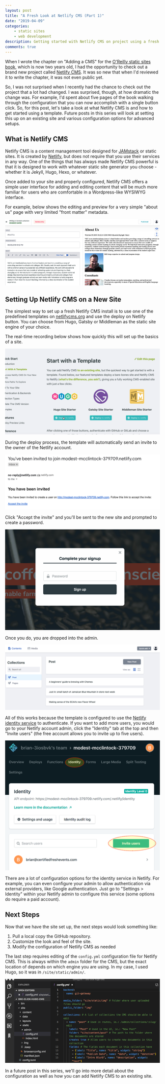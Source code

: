 ```yaml
---
layout: post
title: "A Fresh Look at Netlify CMS (Part 1)"
date: "2019-04-09"
categories:
    - static sites
    - web development
description: Getting started with Netlify CMS on project using a fresh install.
comments: true
---
```


When I wrote the chapter on "Adding a CMS" for the [O'Reilly static sites book](http://shop.oreilly.com/product/0636920051879.do), which is now two years old, I had the opportunity to check out a brand new project called [Netlify CMS](https://www.netlifycms.org/). It was so new that when I'd reviewed it to write the chapter, it was not even public yet.

So, I was not surprised when I recently had the chance to check out the project that a lot had changed. I was surprised, though, at how dramatic the change was. For example, I'd spent about five pages of the book walking through the configuration that you can now accomplish with a single button click. So, for this post, let's take a look at what Netlify CMS is and how to get started using a template. Future posts in this series will look at setting this up on an existing site and various configuration options for advanced setups.

## What is Netlify CMS

Netlify CMS is a content management tool designed for [JAMstack](https://jamstack.org/) or static sites. It is created by [Netlify](https://www.netlify.com/), but does not require that you use their services in any way. One of the things that has always made Netlify CMS powerful is that it is designed to work with whatever static site generator you choose - whether it is Jekyll, Hugo, Hexo, or whatever.

Once added to your site and properly configured, Netlify CMS offers a simple user interface for adding and editing content that will be much more familiar for users who are comfortable in a Wordpress-like WYSIWYG interface.

For example, below shows the editing and preview for a very simple "about us" page with very limited "front matter" metadata.

![netlify cms admin wysiwyg](/images/posts/netlifycms/netlifycms-admin.png)

## Setting Up Netlify CMS on a New Site

The simplest way to set up a fresh Netlify CMS install is to use one of the predefined templates on [netlifycms.org](https://www.netlifycms.org/docs/start-with-a-template/) and use the deploy on Netlify button. You can choose from Hugo, Gatsby or Middleman as the static site engine of your choice.

The real-time recording below shows how quickly this will set up the basics of a site.

![setting up a new netlify cms site](/images/posts/netlifycms/set-up-new-site.gif)

During the deploy process, the template will automatically send an invite to the owner of the Netlify account.

![invite](/images/posts/netlifycms/invite.png)

Click "Accept the invite" and you'll be sent to the new site and prompted to create a password.

![creating a password](/images/posts/netlifycms/password.png)

Once you do, you are dropped into the admin.

![netlify cms admin main page](/images/posts/netlifycms/admin.png)

All of this works because the template is configured to use the [Netlify identity service](https://www.netlify.com/docs/identity/) to authenticate. If you want to add more users, you would go to your Netlify account admin, click the "Identity" tab at the top and then "Invite users" (the free account allows you to invite up to five users).

![invite new users](/images/posts/netlifycms/invite-new.png)

There are a lot of configuration options for the identity service in Netlify. For example, you can even configure your admin to allow authentication via external providers, like Google authentication. Just go to "Settings > Identity" within your Netlify admin to configure this service (some options do require a paid account).

## Next Steps

Now that we have the site set up, the next steps would look something like:

1. Pull a local copy the GitHub repository.
2. Customize the look and feel of the site.
3. Modify the configuration of Netlify CMS as needed

The last step requires editing of the `config.yml` configuration file for Netlify CMS. This is always within the `admin` folder for the CMS, but the exact location of depends on which engine you are using. In my case, I used Hugo, so it was in `/site/static/admin/`.

![netlify cms configuration file](/images/posts/netlifycms/config.png)

In a future post in this series, we'll go into more detail about the configuration as well as how you can add Netlify CMS to an existing site.